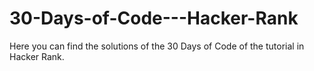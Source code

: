 # 30-Days-of-Code---Hacker-Rank
Here you can find the solutions of the 30 Days of Code of the tutorial in Hacker Rank. 
